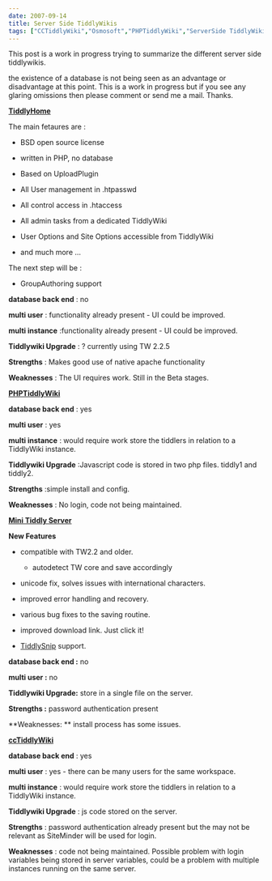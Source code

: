 ```yaml
---
date: 2007-09-14
title: Server Side TiddlyWikis
tags: ["CCTiddlyWiki","Osmosoft","PHPTiddlyWiki","ServerSide TiddlyWiki","tiddlywiki","post"]
---
```

This post is a work in progress trying to summarize the different server side tiddlywikis.  
  
the existence of a database is not being seen as an advantage or disadvantage at this point. This is a work in progress but if you see any glaring omissions then please comment or send me a mail. Thanks.  
  
[**TiddlyHome**](http://tiddlyhome.bidix.info/ "TiddlyHome")  
  
The main fetaures are :  

  
*   BSD open source license
  
*   written in PHP, no database
  
*   Based on UploadPlugin
  
*   All User management in .htpasswd
  
*   All control access in .htaccess
  
*   All admin tasks from a dedicated TiddlyWiki
  
*   User Options and Site Options accessible from TiddlyWiki
  
*   and much more ...
  

  
The next step will be :  

  
*   GroupAuthoring support
  

  
**database back end** : no  
  
**multi user** : functionality already present - UI could be improved.  
  
**multi instance** :functionality already present - UI could be improved.  
  
**Tiddlywiki Upgrade** : ? currently using TW 2.2.5  
  
**Strengths** : Makes good use of native apache functionality  
  
**Weaknesses** : The UI requires work. Still in the Beta stages.  
  
  
  
[**PHPTiddlyWiki**](http://patrickcurry.com/tiddly/ "PHPTiddlyWiki")  
  
**database back end** : yes  
  
**multi user** : yes  
  
**multi instance** : would require work store the tiddlers in relation to a TiddlyWiki instance.  
  
**Tiddlywiki Upgrade** :Javascript code is stored in two php files. tiddly1 and tiddly2.  
  
**Strengths** :simple install and config.  
  
**Weaknesses** : No login, code not being maintained.  
  
[**Mini Tiddly Server**](http://www.minitiddlyserver.com/ "Mini Tiddly Server")  
  
**New Features**  

  
*   compatible with TW2.2 and older.  
    
      
    *   autodetect TW core and save accordingly
      
    
      
    
  
*   unicode fix, solves issues with international characters.
  
*   improved error handling and recovery.
  
*   various bug fixes to the saving routine.
  
*   improved download link. Just click it!
  
*   [TiddlySnip](http://tiddlysnip.com/ "//tiddlysnip.com") support.
  

  
**database back end :** no  
  
**multi user :** no  
  
**Tiddlywiki Upgrade:** store in a single file on the server.  
  
**Strengths :** password authentication present  
  
**Weaknesses: ** install process has some issues.   
  
  
  
[**ccTiddlyWiki**](http://cctiddly.sourceforge.net/ "ccTiddlyWiki")  
  
**database back end** : yes  
  
**multi user** : yes - there can be many users for the same workspace.  
  
**multi instance** : would require work store the tiddlers in relation to a TiddlyWiki instance.  
  
**Tiddlywiki Upgrade** : js code stored on the server.  
  
**Strengths** : password authentication already present but the may not be relevant as SiteMinder will be used for login.  
  
**Weaknesses** : code not being maintained. Possible problem with login variables being stored in server variables, could be a problem with multiple instances running on the same server.

        